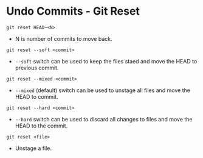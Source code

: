 # Undo Commits - Git Reset

```
git reset HEAD~<N>
```
- N is number of commits to move back.

```
git reset --soft <commit>
```
- `--soft` switch can be used to keep the files staed and move the HEAD to previous commit.

```
git reset --mixed <commit>
```
- `--mixed` (default) switch can be used to unstage all files and move the HEAD to commit.

```
git reset --hard <commit>
```
- `--hard` switch can be used to discard all changes to files and move the HEAD to the commit.

```
git reset <file>
```
- Unstage a file.